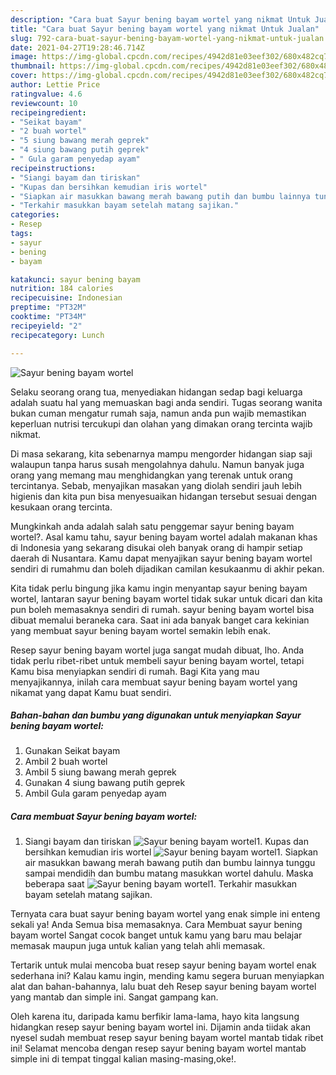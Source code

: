 ```yaml
---
description: "Cara buat Sayur bening bayam wortel yang nikmat Untuk Jualan"
title: "Cara buat Sayur bening bayam wortel yang nikmat Untuk Jualan"
slug: 792-cara-buat-sayur-bening-bayam-wortel-yang-nikmat-untuk-jualan
date: 2021-04-27T19:28:46.714Z
image: https://img-global.cpcdn.com/recipes/4942d81e03eef302/680x482cq70/sayur-bening-bayam-wortel-foto-resep-utama.jpg
thumbnail: https://img-global.cpcdn.com/recipes/4942d81e03eef302/680x482cq70/sayur-bening-bayam-wortel-foto-resep-utama.jpg
cover: https://img-global.cpcdn.com/recipes/4942d81e03eef302/680x482cq70/sayur-bening-bayam-wortel-foto-resep-utama.jpg
author: Lettie Price
ratingvalue: 4.6
reviewcount: 10
recipeingredient:
- "Seikat bayam"
- "2 buah wortel"
- "5 siung bawang merah geprek"
- "4 siung bawang putih geprek"
- " Gula garam penyedap ayam"
recipeinstructions:
- "Siangi bayam dan tiriskan"
- "Kupas dan bersihkan kemudian iris wortel"
- "Siapkan air masukkan bawang merah bawang putih dan bumbu lainnya tunggu sampai mendidih dan bumbu matang masukkan wortel dahulu. Maska beberapa saat"
- "Terkahir masukkan bayam setelah matang sajikan."
categories:
- Resep
tags:
- sayur
- bening
- bayam

katakunci: sayur bening bayam 
nutrition: 184 calories
recipecuisine: Indonesian
preptime: "PT32M"
cooktime: "PT34M"
recipeyield: "2"
recipecategory: Lunch

---
```



![Sayur bening bayam wortel](https://img-global.cpcdn.com/recipes/4942d81e03eef302/680x482cq70/sayur-bening-bayam-wortel-foto-resep-utama.jpg)

Selaku seorang orang tua, menyediakan hidangan sedap bagi keluarga adalah suatu hal yang memuaskan bagi anda sendiri. Tugas seorang  wanita bukan cuman mengatur rumah saja, namun anda pun wajib memastikan keperluan nutrisi tercukupi dan olahan yang dimakan orang tercinta wajib nikmat.

Di masa  sekarang, kita sebenarnya mampu mengorder hidangan siap saji walaupun tanpa harus susah mengolahnya dahulu. Namun banyak juga orang yang memang mau menghidangkan yang terenak untuk orang tercintanya. Sebab, menyajikan masakan yang diolah sendiri jauh lebih higienis dan kita pun bisa menyesuaikan hidangan tersebut sesuai dengan kesukaan orang tercinta. 



Mungkinkah anda adalah salah satu penggemar sayur bening bayam wortel?. Asal kamu tahu, sayur bening bayam wortel adalah makanan khas di Indonesia yang sekarang disukai oleh banyak orang di hampir setiap daerah di Nusantara. Kamu dapat menyajikan sayur bening bayam wortel sendiri di rumahmu dan boleh dijadikan camilan kesukaanmu di akhir pekan.

Kita tidak perlu bingung jika kamu ingin menyantap sayur bening bayam wortel, lantaran sayur bening bayam wortel tidak sukar untuk dicari dan kita pun boleh memasaknya sendiri di rumah. sayur bening bayam wortel bisa dibuat memalui beraneka cara. Saat ini ada banyak banget cara kekinian yang membuat sayur bening bayam wortel semakin lebih enak.

Resep sayur bening bayam wortel juga sangat mudah dibuat, lho. Anda tidak perlu ribet-ribet untuk membeli sayur bening bayam wortel, tetapi Kamu bisa menyiapkan sendiri di rumah. Bagi Kita yang mau menyajikannya, inilah cara membuat sayur bening bayam wortel yang nikamat yang dapat Kamu buat sendiri.

<!--inarticleads1-->

##### Bahan-bahan dan bumbu yang digunakan untuk menyiapkan Sayur bening bayam wortel:

1. Gunakan Seikat bayam
1. Ambil 2 buah wortel
1. Ambil 5 siung bawang merah geprek
1. Gunakan 4 siung bawang putih geprek
1. Ambil  Gula garam penyedap ayam




<!--inarticleads2-->

##### Cara membuat Sayur bening bayam wortel:

1. Siangi bayam dan tiriskan
<img src="https://img-global.cpcdn.com/steps/f4d7a82d7f953d4b/160x128cq70/sayur-bening-bayam-wortel-langkah-memasak-1-foto.jpg" alt="Sayur bening bayam wortel">1. Kupas dan bersihkan kemudian iris wortel
<img src="https://img-global.cpcdn.com/steps/aa97ad819503ab56/160x128cq70/sayur-bening-bayam-wortel-langkah-memasak-2-foto.jpg" alt="Sayur bening bayam wortel">1. Siapkan air masukkan bawang merah bawang putih dan bumbu lainnya tunggu sampai mendidih dan bumbu matang masukkan wortel dahulu. Maska beberapa saat
<img src="https://img-global.cpcdn.com/steps/26a0a7d20c7b8dd3/160x128cq70/sayur-bening-bayam-wortel-langkah-memasak-3-foto.jpg" alt="Sayur bening bayam wortel">1. Terkahir masukkan bayam setelah matang sajikan.




Ternyata cara buat sayur bening bayam wortel yang enak simple ini enteng sekali ya! Anda Semua bisa memasaknya. Cara Membuat sayur bening bayam wortel Sangat cocok banget untuk kamu yang baru mau belajar memasak maupun juga untuk kalian yang telah ahli memasak.

Tertarik untuk mulai mencoba buat resep sayur bening bayam wortel enak sederhana ini? Kalau kamu ingin, mending kamu segera buruan menyiapkan alat dan bahan-bahannya, lalu buat deh Resep sayur bening bayam wortel yang mantab dan simple ini. Sangat gampang kan. 

Oleh karena itu, daripada kamu berfikir lama-lama, hayo kita langsung hidangkan resep sayur bening bayam wortel ini. Dijamin anda tiidak akan nyesel sudah membuat resep sayur bening bayam wortel mantab tidak ribet ini! Selamat mencoba dengan resep sayur bening bayam wortel mantab simple ini di tempat tinggal kalian masing-masing,oke!.

